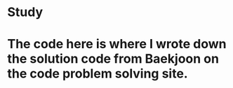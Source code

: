 # Study
# The code here is where I wrote down the solution code from Baekjoon on the code problem solving site.
